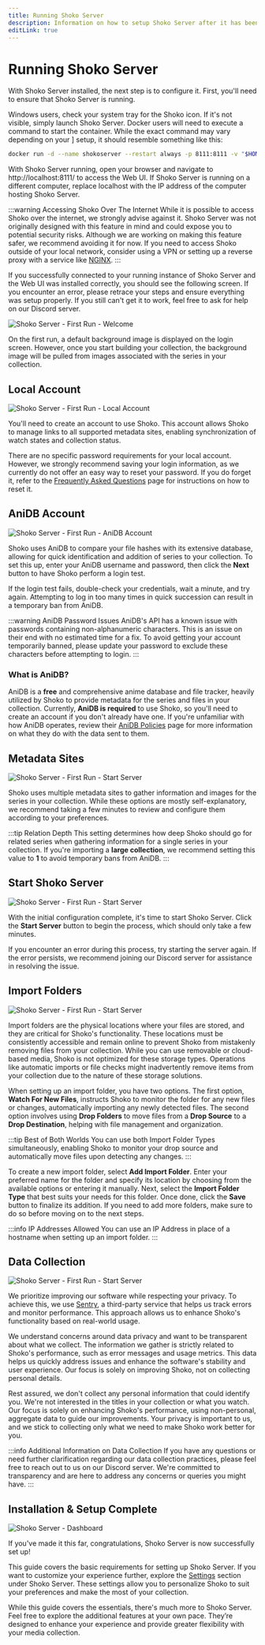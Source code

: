 ```yaml
---
title: Running Shoko Server
description: Information on how to setup Shoko Server after it has been installed.
editLink: true
---
```


# Running Shoko Server

With Shoko Server installed, the next step is to configure it. First, you'll need to ensure that Shoko Server is
running.

Windows users, check your system tray for the Shoko icon. If it's not visible, simply launch Shoko Server. Docker
users will need to execute a command to start the container. While the exact command may vary depending on your ]
setup, it should resemble something like this:

```sh [Example Command]
docker run -d --name shokoserver --restart always -p 8111:8111 -v "$HOME/.shoko:/home/shoko/.shoko" -v "/path/to/anime:/mnt/anime" -v "/path/to/import:/mnt/import" -e PUID=$UID -e PGID=$GID ghcr.io/shokoanime/server:latest
```

With Shoko Server running, open your browser and navigate to http://localhost:8111/ to access the Web UI. If Shoko
Server is running on a different computer, replace localhost with the IP address of the computer hosting Shoko Server.

:::warning Accessing Shoko Over The Internet
While it is possible to access Shoko over the internet, we strongly advise against it. Shoko Server was not originally
designed with this feature in mind and could expose you to potential security risks. Although we are working on
making this feature safer, we recommend avoiding it for now. If you need to access Shoko outside of your local
network, consider using a VPN or setting up a reverse proxy with a service like
[NGINX](https://www.nginx.com/).
:::

If you successfully connected to your running instance of Shoko Server and the Web UI was installed correctly, you
should see the following screen. If you encounter an error, please retrace your steps and ensure everything was setup
properly. If you still can't get it to work, feel free to ask for help on our Discord server.

![Shoko Server - First Run - Welcome](/images/shoko-server/shoko-server-first-run-welcome.jpg)

On the first run, a default background image is displayed on the login screen. However, once you start building your
collection, the background image will be pulled from images associated with the series in your collection.

## Local Account

![Shoko Server - First Run - Local Account](/images/shoko-server/shoko-server-first-run-local-account.jpg)

You'll need to create an account to use Shoko. This account allows Shoko to manage links to all supported metadata
sites, enabling synchronization of watch states and collection status.

There are no specific password requirements for your local account. However, we strongly recommend saving your login
information, as we currently do not offer an easy way to reset your password. If you do forget it, refer to
the [Frequently Asked Questions](/faq) page for instructions on how to reset it.

## AniDB Account

![Shoko Server - First Run - AniDB Account](/images/shoko-server/shoko-server-first-run-anidb-account.jpg)

Shoko uses AniDB to compare your file hashes with its extensive database, allowing for quick identification and
addition of series to your collection. To set this up, enter your AniDB username and password, then click the
**Next** button to have Shoko perform a login test.

If the login test fails, double-check your credentials, wait a minute, and try again. Attempting to log in too many
times in quick succession can result in a temporary ban from AniDB.

:::warning AniDB Password Issues
AniDB's API has a known issue with passwords containing non-alphanumeric characters. This is an issue on their end
with no estimated time for a fix. To avoid getting your account temporarily banned, please update your password
to exclude these characters before attempting to login.
:::

### What is AniDB?

AniDB is a **free** and comprehensive anime database and file tracker, heavily utilized by Shoko to provide metadata
for the series and files in your collection. Currently, **AniDB is required** to use Shoko, so you'll need to create
an account if you don't already have one. If you're unfamiliar with how AniDB operates, review their
[AniDB Policies](https://anidb.net/policy) page for more information on what they do with the data sent to them.

## Metadata Sites

![Shoko Server - First Run - Start Server](/images/shoko-server/shoko-server-first-run-metadata-sites.jpg)

Shoko uses multiple metadata sites to gather information and images for the series in your collection. While these
options are mostly self-explanatory, we recommend taking a few minutes to review and configure them according to
your preferences.

:::tip Relation Depth
This setting determines how deep Shoko should go for related series when gathering information for a single
series in your collection. If you're importing a **large collection**, we recommend setting this value to **1**
to avoid temporary bans from AniDB.
:::

## Start Shoko Server

![Shoko Server - First Run - Start Server](/images/shoko-server/shoko-server-first-run-starting-server.jpg)

With the initial configuration complete, it's time to start Shoko Server. Click the **Start Server** button to begin
the process, which should only take a few minutes.

If you encounter an error during this process, try starting the server again. If the error persists, we recommend
joining our Discord server for assistance in resolving the issue.

## Import Folders

![Shoko Server - First Run - Start Server](/images/shoko-server/shoko-server-first-run-import-folders.jpg)

Import folders are the physical locations where your files are stored, and they are critical for Shoko's functionality.
These locations must be consistently accessible and remain online to prevent Shoko from mistakenly removing files from
your collection. While you can use removable or cloud-based media, Shoko is not optimized for these storage types.
Operations like automatic imports or file checks might inadvertently remove items from your collection due to the
nature of these storage solutions.

When setting up an import folder, you have two options. The first option, **Watch For New Files**, instructs Shoko to
monitor the folder for any new files or changes, automatically importing any newly detected files. The second option
involves using **Drop Folders** to move files from a **Drop Source** to a **Drop Destination**, helping with file
management and organization.

:::tip Best of Both Worlds
You can use both Import Folder Types simultaneously, enabling Shoko to monitor your drop source and automatically
move files upon detecting any changes.
:::

To create a new import folder, select **Add Import Folder**. Enter your preferred name for the folder and specify its
location by choosing from the available options or entering it manually. Next, select the **Import Folder Type** that
best suits your needs for this folder. Once done, click the **Save** button to finalize its addition. If you need to add
more folders, make sure to do so before moving on to the next steps.

:::info IP Addresses Allowed
You can use an IP Address in place of a hostname when setting up an import folder.
:::

## Data Collection

![Shoko Server - First Run - Start Server](/images/shoko-server/shoko-server-first-run-data-collection.jpg)

We prioritize improving our software while respecting your privacy. To achieve this, we use [Sentry](https://sentry.io/),
a third-party service that helps us track errors and monitor performance. This approach allows us to enhance
Shoko's functionality based on real-world usage.

We understand concerns around data privacy and want to be transparent about what we collect. The information we
gather is strictly related to Shoko's performance, such as error messages and usage metrics. This data helps us
quickly address issues and enhance the software's stability and user experience. Our focus is solely on improving
Shoko, not on collecting personal details.

Rest assured, we don't collect any personal information that could identify you. We're not interested in the titles
in your collection or what you watch. Our focus is solely on enhancing Shoko's performance, using non-personal,
aggregate data to guide our improvements. Your privacy is important to us, and we stick to collecting only what we
need to make Shoko work better for you.

:::info Additional Information on Data Collection
If you have any questions or need further clarification regarding our data collection practices, please feel free
to reach out to us on our Discord server. We're committed to transparency and are here to address any concerns
or queries you might have.
:::

## Installation & Setup Complete

![Shoko Server - Dashboard](/images/shoko-server/shoko-server-dashboard.jpg)

If you've made it this far, congratulations, Shoko Server is now successfully set up!

This guide covers the basic requirements for setting up Shoko Server. If you want to customize your experience
further, explore the [Settings](/shoko-server/settings) section under Shoko Server. These settings allow you to
personalize Shoko to suit your preferences and make the most of your collection.

While this guide covers the essentials, there's much more to Shoko Server. Feel free to explore the additional
features at your own pace. They’re designed to enhance your experience and provide greater flexibility with your
media collection.
